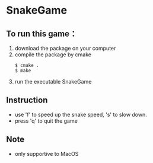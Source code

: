 # SnakeGame

## To run this game：
1. download the package on your computer
2. compile the package by cmake
    ```
    $ cmake .
    $ make
    ```
3. run the executable SnakeGame

## Instruction
- use 'f' to speed up the snake speed, 's' to slow down.
- press 'q' to quit the game

## Note
- only supportive to MacOS
